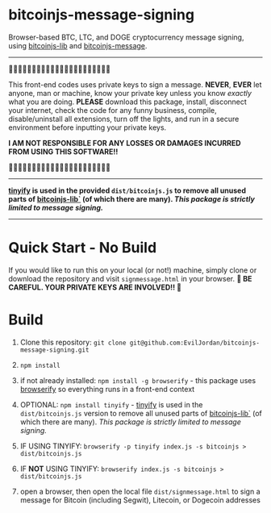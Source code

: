 # bitcoinjs-message-signing

Browser-based BTC, LTC, and DOGE cryptocurrency message signing, using [bitcoinjs-lib](sdf) and [bitcoinjs-message]().

---

🚨🚨🚨🚨🚨🚨🚨🚨🚨🚨🚨🚨🚨🚨🚨🚨🚨🚨🚨🚨🚨🚨

 This front-end codes uses private keys to sign a message. **NEVER**, **EVER** let anyone, man or machine, know your private key unless you know _exactly_ what you are doing. **PLEASE** download this package, install, disconnect your internet, check the code for any funny business, compile, disable/uninstall all extensions, turn off the lights, and run in a secure environment before inputting your private keys.
 
 **I AM NOT RESPONSIBLE FOR ANY LOSSES OR DAMAGES INCURRED FROM USING THIS SOFTWARE!!**

🚨🚨🚨🚨🚨🚨🚨🚨🚨🚨🚨🚨🚨🚨🚨🚨🚨🚨🚨🚨🚨🚨

---

**[tinyify]() is used in the provided `dist/bitcoinjs.js` to remove all unused parts of [bitcoinjs-lib`]() (of which there are many). _This package is strictly limited to message signing._**

---

# Quick Start - No Build

If you would like to run this on your local (or not!) machine, simply clone or download the repository and visit `signmessage.html` in your browser. **🚨 BE CAREFUL. YOUR PRIVATE KEYS ARE INVOLVED!! 🚨**

# Build

1. Clone this repository: `git clone git@github.com:EvilJordan/bitcoinjs-message-signing.git`

2. `npm install`

3. if not already installed: `npm install -g browserify` - this package uses [browserify]() so everything runs in a front-end context

4. OPTIONAL: `npm install tinyify` - [tinyify]() is used in the `dist/bitcoinjs.js` version to remove all unused parts of [bitcoinjs-lib`]() (of which there are many). _This package is strictly limited to message signing._

5. IF USING TINYIFY: `browserify -p tinyify index.js -s bitcoinjs > dist/bitcoinjs.js`

6. IF **NOT** USING TINYIFY: `browserify index.js -s bitcoinjs > dist/bitcoinjs.js`

7. open a browser, then open the local file `dist/signmessage.html` to sign a message for Bitcoin (including Segwit), Litecoin, or Dogecoin addresses